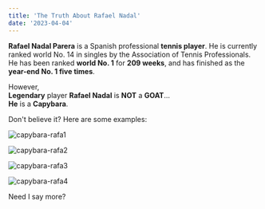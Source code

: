 ```yaml
---
title: 'The Truth About Rafael Nadal'
date: '2023-04-04'
---
```


**Rafael Nadal Parera** is a Spanish professional **tennis player**. He is currently ranked world No. 14 in singles by the Association of Tennis Professionals. He has been ranked **world No. 1** for **209 weeks**, and has finished as the **year-end No. 1 five times**.  
  
  
However,  
**Legendary** player **Rafael Nadal** is **NOT** a **GOAT**...  
**He** is a **Capybara**.  
  
  
Don't believe it? Here are some examples:  
  
  
![capybara-rafa1](https://user-images.githubusercontent.com/89952087/230267976-5af05837-d562-40b2-ba07-02b687f33246.jpg)  
  
![capybara-rafa2](https://user-images.githubusercontent.com/89952087/230273259-827ae146-c196-4053-99f7-0c6dc4bba2e8.JPG)  
  
![capybara-rafa3](https://user-images.githubusercontent.com/89952087/230273865-726228c4-ba1b-495e-8cd5-a8eb2d2581c3.JPG)  
  
![capybara-rafa4](https://user-images.githubusercontent.com/89952087/230274024-2623b5d0-cd0e-46a8-af55-82968475c84b.JPG)  
  
  
Need I say more?
